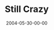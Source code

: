 ---
layout: message
category: message
series: "Going Crazy"
title: "Still Crazy"
date: 2004-05-30-00-00
message_id: 169
audio: "http://s3.amazonaws.com/crossroads-media/messages/audio/GC_07_05-30-04_Still_Crazy.mp3"
audio-duration: "38:25"
tag: 
 - generosity
 - giving
 - campaign
 - building
 - celebrate
 - celebration
 - tome
 - crazy
explicit: false
---